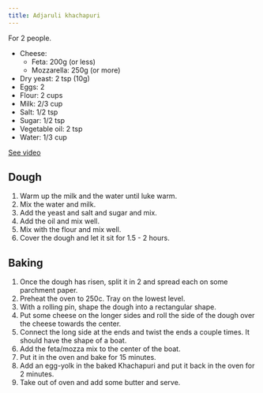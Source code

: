 ```yaml
---
title: Adjaruli khachapuri
---
```


For 2 people.

-   Cheese:
    -   Feta: 200g (or less)
    -   Mozzarella: 250g (or more)
-   Dry yeast: 2 tsp (10g)
-   Eggs: 2
-   Flour: 2 cups
-   Milk: 2/3 cup
-   Salt: 1/2 tsp
-   Sugar: 1/2 tsp
-   Vegetable oil: 2 tsp
-   Water: 1/3 cup

[See video](https://www.youtube.com/watch?v=8ROCm1ZD92Y)

## Dough

1.  Warm up the milk and the water until luke warm.
2.  Mix the water and milk.
3.  Add the yeast and salt and sugar and mix.
4.  Add the oil and mix well.
5.  Mix with the flour and mix well.
6.  Cover the dough and let it sit for 1.5 - 2 hours.

## Baking

1.  Once the dough has risen, split it in 2 and spread each on some
    parchment paper.
2.  Preheat the oven to 250c. Tray on the lowest level.
3.  With a rolling pin, shape the dough into a rectangular shape.
4.  Put some cheese on the longer sides and roll the side of the dough
    over the cheese towards the center.
5.  Connect the long side at the ends and twist the ends a couple times.
    It should have the shape of a boat.
6.  Add the feta/mozza mix to the center of the boat.
7.  Put it in the oven and bake for 15 minutes.
8.  Add an egg-yolk in the baked Khachapuri and put it back in the oven
    for 2 minutes.
9.  Take out of oven and add some butter and serve.
